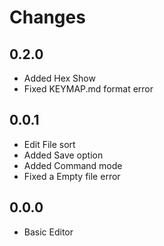 # Changes

## 0.2.0

* Added Hex Show
* Fixed KEYMAP.md format error

## 0.0.1

* Edit File sort
* Added Save option
* Added Command mode
* Fixed a Empty file error

## 0.0.0

* Basic Editor